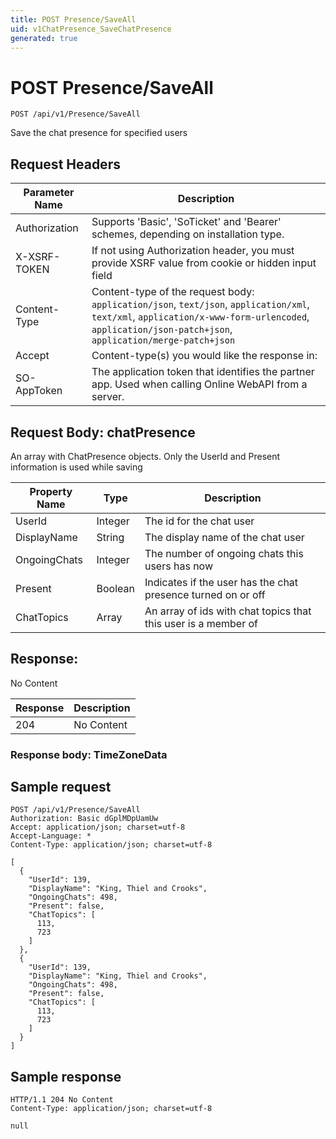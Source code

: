 ```yaml
---
title: POST Presence/SaveAll
uid: v1ChatPresence_SaveChatPresence
generated: true
---
```


# POST Presence/SaveAll

```http
POST /api/v1/Presence/SaveAll
```

Save the chat presence for specified users








## Request Headers

| Parameter Name | Description |
|----------------|-------------|
| Authorization  | Supports 'Basic', 'SoTicket' and 'Bearer' schemes, depending on installation type. |
| X-XSRF-TOKEN   | If not using Authorization header, you must provide XSRF value from cookie or hidden input field |
| Content-Type | Content-type of the request body: `application/json`, `text/json`, `application/xml`, `text/xml`, `application/x-www-form-urlencoded`, `application/json-patch+json`, `application/merge-patch+json` |
| Accept         | Content-type(s) you would like the response in:  |
| SO-AppToken | The application token that identifies the partner app. Used when calling Online WebAPI from a server. |

## Request Body: chatPresence 

An array with ChatPresence objects. Only the UserId and Present information is used while saving 

| Property Name | Type |  Description |
|----------------|------|--------------|
| UserId | Integer | The id for the chat user |
| DisplayName | String | The display name of the chat user |
| OngoingChats | Integer | The number of ongoing chats this users has now |
| Present | Boolean | Indicates if the user has the chat presence turned on or off |
| ChatTopics | Array | An array of ids with chat topics that this user is a member of |

## Response:

No Content

| Response | Description |
|----------------|-------------|
| 204 | No Content |

### Response body: TimeZoneData


## Sample request

```http!
POST /api/v1/Presence/SaveAll
Authorization: Basic dGplMDpUamUw
Accept: application/json; charset=utf-8
Accept-Language: *
Content-Type: application/json; charset=utf-8

[
  {
    "UserId": 139,
    "DisplayName": "King, Thiel and Crooks",
    "OngoingChats": 498,
    "Present": false,
    "ChatTopics": [
      113,
      723
    ]
  },
  {
    "UserId": 139,
    "DisplayName": "King, Thiel and Crooks",
    "OngoingChats": 498,
    "Present": false,
    "ChatTopics": [
      113,
      723
    ]
  }
]
```

## Sample response

```http_
HTTP/1.1 204 No Content
Content-Type: application/json; charset=utf-8

null
```